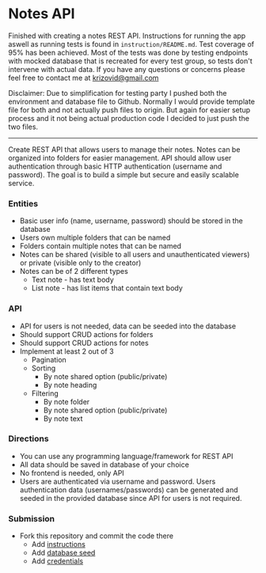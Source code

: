 # Notes API

Finished with creating a notes REST API. Instructions for running the app aswell as running tests is found in `instruction/README.md`. Test coverage of 95% has been achieved. Most of the tests was done by testing endpoints with mocked database that is recreated for every test group, so tests don't intervene with actual data. If you have any questions or concerns please feel free to contact me at krizovid@gmail.com

Disclaimer: Due to simplification for testing party I pushed both the environment and database file to Github. Normally I would provide template file for both and not actually push files to origin. But again for easier setup process and it not being actual production code I decided to just push the two files.

_________________________________________________________________________________________________________________________________________________________________________________

Create REST API that allows users to manage their notes.
Notes can be organized into folders for easier management.
API should allow user authentication through basic HTTP authentication (username and password).
The goal is to build a simple but secure and easily scalable service.

### Entities
* Basic user info (name, username, password) should be stored in the database
* Users own multiple folders that can be named
* Folders contain multiple notes that can be named
* Notes can be shared (visible to all users and unauthenticated viewers) or private (visible only to the creator)
* Notes can be of 2 different types
  * Text note - has text body
  * List note - has list items that contain text body

### API
* API for users is not needed, data can be seeded into the database
* Should support CRUD actions for folders
* Should support CRUD actions for notes
* Implement at least 2 out of 3
  * Pagination
  * Sorting
    * By note shared option (public/private)
    * By note heading
  * Filtering
    * By note folder
    * By note shared option (public/private)
    * By note text

### Directions
* You can use any programming language/framework for REST API
* All data should be saved in database of your choice
* No frontend is needed, only API
* Users are authenticated via username and password. Users authentication data (usernames/passwords) can be generated and seeded in the provided database since API for users is not required.

### Submission
* Fork this repository and commit the code there
  * Add [instructions](instructions/README.md)
  * Add [database seed](database/README.md)
  * Add [credentials](credentials/README.md)
